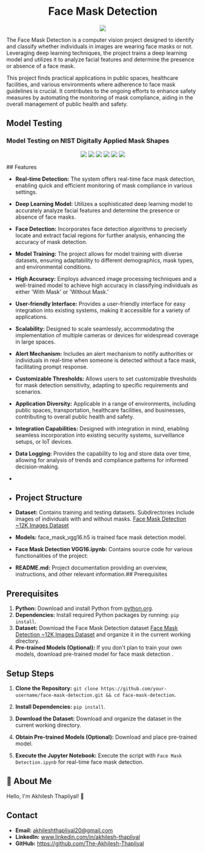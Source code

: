
<h1 align="center">Face Mask Detection</h1>

<p align="center">
<img src
="http://drive.google.com/uc?export=view&id=1ZVlmUUfuWfD_6AwCcterhr_oSed2nIcR">
</p>

The Face Mask Detection is a computer vision project designed to identify and classify whether individuals in images are wearing face masks or not. Leveraging deep learning techniques, the project trains a deep learning model and utilizes it to analyze facial features and determine the presence or absence of a face mask.

This project finds practical applications in public spaces, healthcare facilities, and various environments where adherence to face mask guidelines is crucial. It contributes to the ongoing efforts to enhance safety measures by automating the monitoring of mask compliance, aiding in the overall management of public health and safety.



## Model Testing
### Model Testing on NIST Digitally Applied Mask Shapes

<p align="center">    
<img src="http://drive.google.com/uc?export=view&id=1ZjLr4IbuOx2_NXyROkoliLgXn9IOL0x_">

<img src="http://drive.google.com/uc?export=view&id=1wHdSaTa_6adTWyjJAYQQJo0IXGELYYhI">

<img src="http://drive.google.com/uc?export=view&id=1e-GQmTJK1aC_ySLCcATd7t7nx0SqT6VJ">

<img src="http://drive.google.com/uc?export=view&id=1sDj9w09UvKW5GMSp6nwrj9K8VOH_NrYg">


<img src="http://drive.google.com/uc?export=view&id=1EXHcu3q_fe0fi-5QwMRmY61Ao0oifPWc">


<img src="http://drive.google.com/uc?export=view&id=1c5VZ1XN5kTqY_xvjrwXpWsgCvyawVktC">
</p>
## Features

- **Real-time Detection:** The system offers real-time face mask detection, enabling quick and efficient monitoring of mask compliance in various settings.

- **Deep Learning Model:** Utilizes a sophisticated deep learning model to accurately analyze facial features and determine the presence or absence of face masks.

- **Face Detection:** Incorporates face detection algorithms to precisely locate and extract facial regions for further analysis, enhancing the accuracy of mask detection.

- **Model Training:** The project allows for model training with diverse datasets, ensuring adaptability to different demographics, mask types, and environmental conditions.

- **High Accuracy:** Employs advanced image processing techniques and a well-trained model to achieve high accuracy in classifying individuals as either 'With Mask' or 'Without Mask.'

- **User-friendly Interface:** Provides a user-friendly interface for easy integration into existing systems, making it accessible for a variety of applications.

- **Scalability:** Designed to scale seamlessly, accommodating the implementation of multiple cameras or devices for widespread coverage in large spaces.

- **Alert Mechanism:** Includes an alert mechanism to notify authorities or individuals in real-time when someone is detected without a face mask, facilitating prompt response.

- **Customizable Thresholds:** Allows users to set customizable thresholds for mask detection sensitivity, adapting to specific requirements and scenarios.

- **Application Diversity:** Applicable in a range of environments, including public spaces, transportation, healthcare facilities, and businesses, contributing to overall public health and safety.

- **Integration Capabilities:** Designed with integration in mind, enabling seamless incorporation into existing security systems, surveillance setups, or IoT devices.

- **Data Logging:** Provides the capability to log and store data over time, allowing for analysis of trends and compliance patterns for informed decision-making.
-
- ## Project Structure


- **Dataset:** Contains training and testing datasets. Subdirectories include images of individuals with and without masks. [Face Mask Detection ~12K Images Dataset](https://www.kaggle.com/datasets/ashishjangra27/face-mask-12k-images-dataset)

- **Models:** face_mask_vgg16.h5 is trained face mask detection model.

- **Face Mask Detection VGG16.ipynb:** Contains source code for various functionalities of the project:

- **README.md:** Project documentation providing an overview, instructions, and other relevant information.## Prerequisites

## Prerequisites

1. **Python:** Download and install Python from [python.org](https://www.python.org/downloads/).
2. **Dependencies:** Install required Python packages by running: `pip install`.
3. **Dataset:** Download the Face Mask Detection dataset [Face Mask Detection ~12K Images Dataset](https://www.kaggle.com/datasets/ashishjangra27/face-mask-12k-images-dataset) and organize it in the current working directory.
4. **Pre-trained Models (Optional):** If you don't plan to train your own models, download pre-trained model for face mask detection .

## Setup Steps

1. **Clone the Repository:** `git clone https://github.com/your-username/face-mask-detection.git && cd face-mask-detection`.

2. **Install Dependencies:** `pip install`.

3. **Download the Dataset:** Download and organize the dataset in the current working directory.

4. **Obtain Pre-trained Models (Optional):** Download and place pre-trained model.

5. **Execute the Jupyter Notebook:** Execute the script with `Face Mask Detection.ipynb` for real-time face mask detection.



   
## 🚀 About Me
Hello, I'm Akhilesh Thapliyal! 👋

## Contact

- **Email:** akhileshthapliyal20@gmail.com
- **LinkedIn:** www.linkedin.com/in/akhilesh-thapliyal
- **GitHub:** https://github.com/The-Akhilesh-Thapliyal
